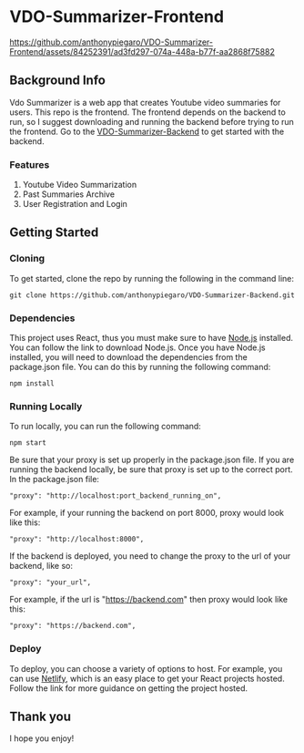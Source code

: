 # VDO-Summarizer-Frontend
https://github.com/anthonypiegaro/VDO-Summarizer-Frontend/assets/84252391/ad3fd297-074a-448a-b77f-aa2868f75882
## Background Info
Vdo Summarizer is a web app that creates Youtube video summaries for users. This repo is the frontend. The frontend depends on the backend to run, so I suggest downloading and running the backend before trying to run the frontend. Go to the [VDO-Summarizer-Backend](https://github.com/anthonypiegaro/VDO-Summarizer-Backend/tree/master) to get started with the backend.
### Features
1. Youtube Video Summarization
2. Past Summaries Archive
3. User Registration and Login
## Getting Started
### Cloning
To get started, clone the repo by running the following in the command line:
```
git clone https://github.com/anthonypiegaro/VDO-Summarizer-Backend.git
```
### Dependencies
This project uses React, thus you must make sure to have [Node.js](https://nodejs.org/en) installed. You can follow the link to download Node.js. Once you have Node.js installed, you will need to download the dependencies from the package.json file. You can do this by running the following command:
```
npm install
```
### Running Locally
To run locally, you can run the following command:
```
npm start
```
Be sure that your proxy is set up properly in the package.json file. If you are running the backend locally, be sure that proxy is set up to the correct port. In the package.json file:
```
"proxy": "http://localhost:port_backend_running_on",
```
For example, if your running the backend on port 8000, proxy would look like this:
```
"proxy": "http://localhost:8000",
```
If the backend is deployed, you need to change the proxy to the url of your backend, like so:
```
"proxy": "your_url",
```
For example, if the url is "https://backend.com" then proxy would look like this:
```
"proxy": "https://backend.com",
```
### Deploy
To deploy, you can choose a variety of options to host. For example, you can use [Netlify](https://www.netlify.com/), which is an easy place to get your React projects hosted. Follow the link for more guidance on getting the project hosted.
## Thank you
I hope you enjoy!
